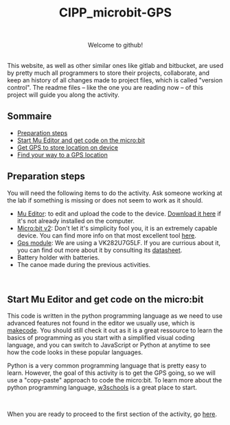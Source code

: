 <h1 align="center"> CIPP_microbit-GPS </h1>
<br>
<p align="center"> Welcome to github! </p>
<br>
This website, as well as other similar ones like gitlab and bitbucket, are used by pretty much all programmers to store their projects, collaborate, and keep an history of all changes made to project files, which is called "version control".  The readme files – like the one you are reading now – of this project will guide you along the activity.

<br>

## Sommaire

- [Preparation steps](#preparation-steps)
- [Start Mu Editor and get code on the micro:bit](#start-mu-editor-and-get-code-on-the-micro:bit)
- [Get GPS to store location on device](https://github.com/GenieLabMtl/CIPP_microbit-GPS/tree/main/EN/1)
- [Find your way to a GPS location](https://github.com/GenieLabMtl/CIPP_microbit-GPS/tree/main/EN/2)

## Preparation steps
You will need the following items to do the activity.  Ask someone working at the lab if something is missing or does not seem to work as it should.

- <ins>Mu Editor</ins>: to edit and upload the code to the device. [Download it here](https://codewith.mu/en/download) if it's not already installed on the computer.
- <ins>Micro:bit v2</ins>: Don't let it's simplicity fool you, it is an extremely capable device. You can find more info on that most excellent tool [here](https://microbit.org/).
- <ins>Gps module</ins>: We are using a VK282U7G5LF. If you are currious about it, you can find out more about it by consulting its [datasheet](https://github.com/CainZ/V.KEL-GPS/blob/master/VK2828U7G5LF%20Data%20Sheet%2020150902.pdf).
- Battery holder with batteries.
- The canoe made during the previous activities.

<br>

## Start Mu Editor and get code on the micro:bit

This code is written in the python programming language as we need to use advanced features not found in the editor we usually use, which is [makecode](https://makecode.microbit.org/).  You should still check it out as it is a great ressource to learn the basics of programming as you start with a simplified visual coding language, and you can switch to JavaScript or Python at anytime to see how the code looks in these popular languages.

Python is a very common programming language that is pretty easy to learn.  However, the goal of this activity is to get the GPS going, so we will use a "copy-paste" approach to code the micro:bit. 
To learn more about the python programming language, [w3schools](https://www.w3schools.com/python/default.asp) is a great place to start.

<br>

When you are ready to proceed to the first section of the activity, go [here](https://github.com/GenieLabMtl/CIPP_microbit-GPS/tree/main/EN/1).